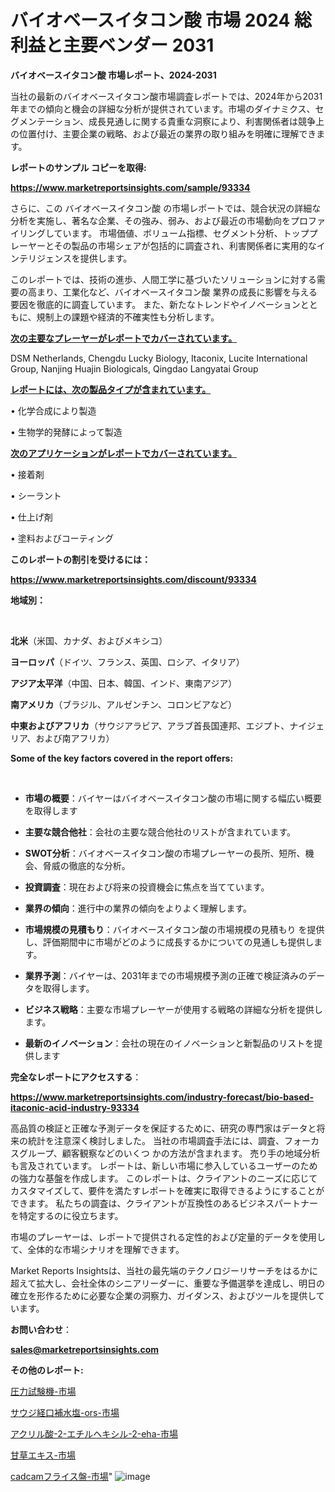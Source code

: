 # バイオベースイタコン酸 市場 2024 総利益と主要ベンダー 2031

<strong>バイオベースイタコン酸 市場レポート、2024-2031</strong>

当社の最新のバイオベースイタコン酸市場調査レポートでは、2024年から2031年までの傾向と機会の詳細な分析が提供されています。市場のダイナミクス、セグメンテーション、成長見通しに関する貴重な洞察により、利害関係者は競争上の位置付け、主要企業の戦略、および最近の業界の取り組みを明確に理解できます。



<strong>レポートのサンプル コピーを取得:</strong> <a href=https://www.marketreportsinsights.com/sample/93334>

<strong><u>https://www.marketreportsinsights.com/sample/93334</u></strong></a>

さらに、この バイオベースイタコン酸 の市場レポートでは、競合状況の詳細な分析を実施し、著名な企業、その強み、弱み、および最近の市場動向をプロファイリングしています。 市場価値、ボリューム指標、セグメント分析、トッププレーヤーとその製品の市場シェアが包括的に調査され、利害関係者に実用的なインテリジェンスを提供します。

このレポートでは、技術の進歩、人間工学に基づいたソリューションに対する需要の高まり、工業化など、バイオベースイタコン酸 業界の成長に影響を与える要因を徹底的に調査しています。 また、新たなトレンドやイノベーションとともに、規制上の課題や経済的不確実性も分析します。



<strong><u>次の主要なプレーヤーがレポートでカバーされています。</u></strong>

DSM Netherlands, Chengdu Lucky Biology, Itaconix, Lucite International Group, Nanjing Huajin Biologicals, Qingdao Langyatai Group



<strong><u><b>レポートには、次の製品タイプが含まれています。</b></u></strong>

• 化学合成により製造

• 生物学的発酵によって製造



<strong><u><b>次のアプリケーションがレポートでカバーされています。</b></u></strong>

• 接着剤

• シーラント

• 仕上げ剤

• 塗料およびコーティング



<strong><b>このレポートの割引を受けるには：</b></strong>

<a href=https://www.marketreportsinsights.com/discount/93334>

<strong><u>https://www.marketreportsinsights.com/discount/93334</u></strong></a>



<strong>地域別：</strong>

<strong> </strong>



<strong>北米</strong>（米国、カナダ、およびメキシコ）



<strong>ヨーロッパ</strong>（ドイツ、フランス、英国、ロシア、イタリア）



<strong>アジア太平洋</strong>（中国、日本、韓国、インド、東南アジア）



<strong>南アメリカ</strong>（ブラジル、アルゼンチン、コロンビアなど）



<strong>中東およびアフリカ</strong>（サウジアラビア、アラブ首長国連邦、エジプト、ナイジェリア、および南アフリカ）



<strong>Some of the key factors covered in the report offers:</strong>

<strong> </strong>
<ul>
  <li>

<strong>市場の概要</strong>：バイヤーはバイオベースイタコン酸の市場に関する幅広い概要を取得します</li>
  <li>

<strong>主要な競合他社</strong>：会社の主要な競合他社のリストが含まれています。</li>
  <li>

<strong>SWOT分析</strong>：バイオベースイタコン酸の市場プレーヤーの長所、短所、機会、脅威の徹底的な分析。</li>
  <li>

<strong>投資調査</strong>：現在および将来の投資機会に焦点を当てています。</li>
  <li>

<strong>業界の傾向</strong>：進行中の業界の傾向をよりよく理解します。</li>
  <li>

<strong>市場規模の見積もり</strong>：バイオベースイタコン酸の市場規模の見積もり を提供し、評価期間中に市場がどのように成長するかについての見通しも提供します。</li>
  <li>

<strong>業界予測</strong>：バイヤーは、2031年までの市場規模予測の正確で検証済みのデータを取得します。</li>
  <li>

<strong>ビジネス戦略</strong>：主要な市場プレーヤーが使用する戦略の詳細な分析を提供します。</li>
  <li>

<strong>最新のイノベーション</strong>：会社の現在のイノベーションと新製品のリストを提供します</li>
</ul>


<strong>完全なレポートにアクセスする</strong>：

<a href=https://www.marketreportsinsights.com/industry-forecast/bio-based-itaconic-acid-industry-93334>

<strong><u>https://www.marketreportsinsights.com/industry-forecast/bio-based-itaconic-acid-industry-93334</u></strong></a>

高品質の検証と正確な予測データを保証するために、研究の専門家はデータと将来の統計を注意深く検討しました。 当社の市場調査手法には、調査、フォーカスグループ、顧客観察などのいくつ かの方法が含まれます。 売り手の地域分析も言及されています。 レポートは、新しい市場に参入しているユーザーのための強力な基盤を作成します。 このレポートは、クライアントのニーズに応じてカスタマイズして、要件を満たすレポートを確実に取得できるようにすることができます。 私たちの調査は、クライアントが互換性のあるビジネスパートナーを特定するのに役立ちます。

市場のプレーヤーは、レポートで提供される定性的および定量的データを使用して、全体的な市場シナリオを理解できます。

Market Reports Insightsは、当社の最先端のテクノロジーリサーチをはるかに超えて拡大し、会社全体のシニアリーダーに、重要な予備選挙を達成し、明日の確立を形作るために必要な企業の洞察力、ガイダンス、およびツールを提供しています。



<strong><b>お問い合わせ</b></strong>：

<a href=mailto:sales@marketreportsinsights.com>

<strong><u>sales@marketreportsinsights.com</u></strong></a>



<strong>その他のレポート:</strong>

<a href=https://www.linkedin.com/pulse/圧力試験機-市場-2023-年のダイナミクスとビジネストレンド-2030-ulfaf/>圧力試験機-市場</a>

<a href=https://www.linkedin.com/pulse/サウジ経口補水塩-ors-市場-2023-最新の-cagr-および成長分析-2030-pr-news-hub-2dxmf/>サウジ経口補水塩-ors-市場</a>

<a href=https://www.linkedin.com/pulse/アクリル酸-2-エチルヘキシル-2-eha-市場-2023-新興市場-将来の動向と市場需要-qx9vf/>アクリル酸-2-エチルヘキシル-2-eha-市場</a>

<a href=https://www.linkedin.com/pulse/甘草エキス-市場-2023-swot-分析と成長率-2030-analytics-achievers-24-analysis-5hanc/>甘草エキス-市場</a>

<a href=https://www.linkedin.com/pulse/cadcamフライス盤-市場-2023-年のダイナミクスとビジネストレンド-vhzxf/>cadcamフライス盤-市場</a>"
![image](https://github.com/gayatriri2/Market-Trends/assets/166717496/9d1b2d85-86f8-4cd3-8e9a-184b26308140)
